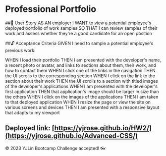 # Professional Portfolio

##🎯 User Story
AS AN employer I WANT to view a potential employee's deployed portfolio of work samples SO THAT I can review samples of their work and assess whether they're a good candidate for an open position

##🔓 Acceptance Criteria
GIVEN I need to sample a potential employee's previous work:

WHEN I load their portfolio THEN I am presented with the developer's name, a recent photo or avatar, and links to sections about them, their work, and how to contact them
WHEN I click one of the links in the navigation THEN the UI scrolls to the corresponding section
WHEN I click on the link to the section about their work THEN the UI scrolls to a section with titled images of the developer's applications
WHEN I am presented with the developer's first application THEN that application's image should be larger in size than the others
WHEN I click on the images of the applications THEN I am taken to that deployed application
WHEN I resize the page or view the site on various screens and devices THEN I am presented with a responsive layout that adapts to my viewport

Deployed link: [https://yjrose.github.io/HW2/](https://yjrose.github.io/Advanced-CSS/)
---
© 2023 YJLin Bootcamp Challenge accepted! 👓
